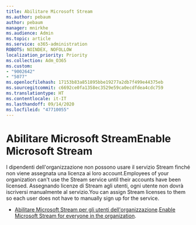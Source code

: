 ```yaml
---
title: Abilitare Microsoft Stream
ms.author: pebaum
author: pebaum
manager: mnirkhe
ms.audience: Admin
ms.topic: article
ms.service: o365-administration
ROBOTS: NOINDEX, NOFOLLOW
localization_priority: Priority
ms.collection: Adm_O365
ms.custom:
- "9002642"
- "5077"
ms.openlocfilehash: 17153b83a851895bbe19277a2db7f499e44375eb
ms.sourcegitcommit: c6692ce0fa1358ec3529e59ca0ecdfdea4cdc759
ms.translationtype: HT
ms.contentlocale: it-IT
ms.lasthandoff: 09/14/2020
ms.locfileid: "47710055"
---
```

# <a name="enable-microsoft-stream"></a><span data-ttu-id="f1032-102">Abilitare Microsoft Stream</span><span class="sxs-lookup"><span data-stu-id="f1032-102">Enable Microsoft Stream</span></span>

<span data-ttu-id="f1032-103">I dipendenti dell'organizzazione non possono usare il servizio Stream finché non viene assegnata una licenza ai loro account.</span><span class="sxs-lookup"><span data-stu-id="f1032-103">Employees of your organization can't use the Stream service until their accounts have been licensed.</span></span> <span data-ttu-id="f1032-104">Assegnando licenze di Stream agli utenti, ogni utente non dovrà iscriversi manualmente al servizio.</span><span class="sxs-lookup"><span data-stu-id="f1032-104">You can assign Stream licenses to them so each user does not have to manually sign up for the service.</span></span>

- <span data-ttu-id="f1032-105">[Abilitare Microsoft Stream per gli utenti dell'organizzazione](https://docs.microsoft.com/stream/assign-user-licenses).</span><span class="sxs-lookup"><span data-stu-id="f1032-105">[Enable Microsoft Stream for everyone in the organization](https://docs.microsoft.com/stream/assign-user-licenses).</span></span>

